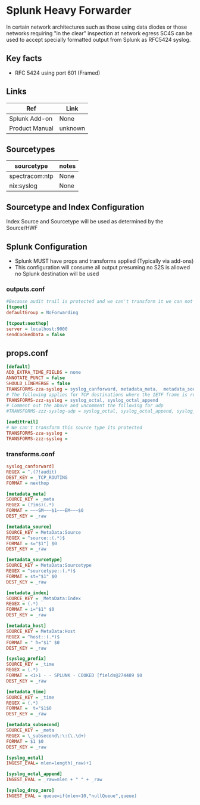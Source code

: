 # Splunk Heavy Forwarder

In certain network architectures such as those using data diodes or those networks requiring "in the clear" inspection at network egress 
SC4S can be used to accept specially formatted output from Splunk as RFC5424 syslog.

## Key facts

* RFC 5424 using port 601 (Framed)

## Links

| Ref            | Link                                                                                                    |
|----------------|---------------------------------------------------------------------------------------------------------|
| Splunk Add-on  | None                                    |
| Product Manual | unknown   |

## Sourcetypes

| sourcetype     | notes                                                                                                   |
|----------------|---------------------------------------------------------------------------------------------------------|
| spectracom:ntp        | None                                                                                                    |
| nix:syslog | None |

## Sourcetype and Index Configuration

Index Source and Sourcetype will be used as determined by the Source/HWF

## Splunk Configuration

* Splunk MUST have props and transforms applied (Typically via add-ons)
* This configuration will consume all output presuming no S2S is allowed no Splunk destination will be used

### outputs.conf

```ini
#Because audit trail is protected and we can't transform it we can not use default we must use tcp_routing
[tcpout]
defaultGroup = NoForwarding

[tcpout:nexthop]
server = localhost:9000
sendCookedData = false
```

## props.conf

```ini
[default]
ADD_EXTRA_TIME_FIELDS = none
ANNOTATE_PUNCT = false
SHOULD_LINEMERGE = false
TRANSFORMS-zza-syslog = syslog_canforward, metadata_meta,  metadata_source, metadata_sourcetype, metadata_index, metadata_host, metadata_subsecond, metadata_time, syslog_prefix, syslog_drop_zero
# The following applies for TCP destinations where the IETF frame is required
TRANSFORMS-zzz-syslog = syslog_octal, syslog_octal_append
# Comment out the above and uncomment the following for udp
#TRANSFORMS-zzz-syslog-udp = syslog_octal, syslog_octal_append, syslog_drop_zero

[audittrail]
# We can't transform this source type its protected
TRANSFORMS-zza-syslog =
TRANSFORMS-zzz-syslog =
```

### transforms.conf

```ini
syslog_canforward]
REGEX = ^.(?!audit)
DEST_KEY = _TCP_ROUTING
FORMAT = nexthop

[metadata_meta]
SOURCE_KEY = _meta
REGEX = (?ims)(.*)
FORMAT = ~~~SM~~~$1~~~EM~~~$0 
DEST_KEY = _raw

[metadata_source]
SOURCE_KEY = MetaData:Source
REGEX = ^source::(.*)$
FORMAT = s="$1"] $0
DEST_KEY = _raw

[metadata_sourcetype]
SOURCE_KEY = MetaData:Sourcetype
REGEX = ^sourcetype::(.*)$
FORMAT = st="$1" $0
DEST_KEY = _raw

[metadata_index]
SOURCE_KEY = _MetaData:Index
REGEX = (.*)
FORMAT = i="$1" $0
DEST_KEY = _raw

[metadata_host]
SOURCE_KEY = MetaData:Host
REGEX = ^host::(.*)$
FORMAT = " h="$1" $0
DEST_KEY = _raw

[syslog_prefix]
SOURCE_KEY = _time
REGEX = (.*)
FORMAT = <1>1 - - SPLUNK - COOKED [fields@274489 $0
DEST_KEY = _raw

[metadata_time]
SOURCE_KEY = _time
REGEX = (.*)
FORMAT =  t="$1$0
DEST_KEY = _raw

[metadata_subsecond]
SOURCE_KEY = _meta
REGEX = \_subsecond\:\:(\.\d+)
FORMAT = $1 $0
DEST_KEY = _raw

[syslog_octal]
INGEST_EVAL= mlen=length(_raw)+1

[syslog_octal_append]
INGEST_EVAL = _raw=mlen + " " + _raw

[syslog_drop_zero]
INGEST_EVAL = queue=if(mlen<10,"nullQueue",queue)
```